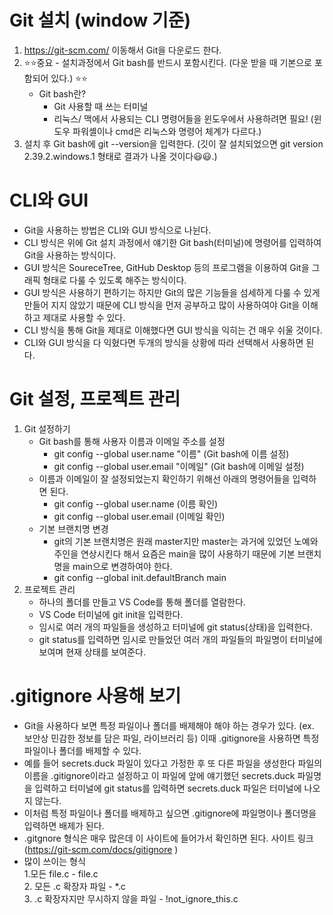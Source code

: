 # Git 설치 (window 기준)
1. https://git-scm.com/ 이동해서 Git을 다운로드 한다.
2. ⭐⭐중요 - 설치과정에서 Git bash를 반드시 포함시킨다. (다운 받을 때 기본으로 포함되어 있다.) ⭐⭐
    * Git bash란? 
      * Git 사용할 때 쓰는 터미널 
      * 리눅스/ 맥에서 사용되는 CLI 명령어들을 윈도우에서 사용하려면 필요! (윈도우 파워셸이나 cmd은 리눅스와 명령어 체계가 다르다.)
3. 설치 후 Git bash에 git --version을 입력한다. (깃이 잘 설치되었으면 git version 2.39.2.windows.1 형태로 결과가 나올 것이다😃😃.)

# CLI와 GUI 
* Git을 사용하는 방법은 CLI와 GUI 방식으로 나뉜다. <br>
* CLI 방식은 위에 Git 설치 과정에서 얘기한 Git bash(터미널)에 명령어를 입력하여 Git을 사용하는 방식이다. <br>
* GUI 방식은 SoureceTree, GitHub Desktop 등의 프로그램을 이용하여 Git을 그래픽 형태로 다룰 수 있도록 해주는 방식이다. <br>
* GUI 방식은 사용하기 편하기는 하지만 Git의 많은 기능들을 섬세하게 다룰 수 있게 만들어 지지 않았기 때문에 CLI 방식을 먼저 공부하고 많이 사용하여야 Git을 이해하고 제대로 사용할 수 있다. <br>
* CLI 방식을 통해 Git을 제대로 이해했다면 GUI 방식을 익히는 건 매우 쉬울 것이다. <br>
* CLI와 GUI 방식을 다 익혔다면 두개의 방식을 상황에 따라 선택해서 사용하면 된다.

# Git 설정, 프로젝트 관리 
1. Git 설정하기
   * Git bash를 통해 사용자 이름과 이메일 주소를 설정
      * git config --global user.name "이름"   (Git bash에 이름 설정)
      * git config --global user.email "이메일" (Git bash에 이메일 설정)
   * 이름과 이메일이 잘 설정되었는지 확인하기 위해선 아래의 명령어들을 입력하면 된다.
      * git config --global user.name  (이름 확인)
      * git config --global user.email (이메일 확인)
   * 기본 브랜치명 변경
     * git의 기본 브랜치명은 원래 master지만 master는 과거에 있었던 노예와 주인을 연상시킨다 해서 요즘은 main을 많이 사용하기 때문에 기본 브랜치명을 main으로 변경하여야 한다.
      * git config --global init.defaultBranch main
2. 프로젝트 관리
   * 하나의 폴더를 만들고 VS Code를 통해 폴더를 열람한다.
   * VS Code 터미널에 git init을 입력한다.
   * 임시로 여러 개의 파일들을 생성하고 터미널에 git status(상태)을 입력한다.
   * git status를 입력하면 임시로 만들었던 여러 개의 파일들의 파일명이 터미널에 보여며 현재 상태를 보여준다.

# .gitignore 사용해 보기 
* Git을 사용하다 보면 특정 파일이나 폴더를 배제해야 해야 하는 경우가 있다. (ex. 보안상 민감한 정보를 담은 파일, 라이브러리 등) 이때 .gitignore을 사용하면 특정 파일이나 폴더를 배제할 수 있다.
* 예를 들어 secrets.duck 파일이 있다고 가정한 후 또 다른 파일을 생성한다 파일의 이름을 .gitignore이라고 설정하고 이 파일에 앞에 얘기했던 secrets.duck 파일명을 입력하고 터미널에 git status를 입력하면 secrets.duck 파일은 터미널에 나오지 않는다.
* 이처럼 특정 파일이나 폴더를 배제하고 싶으면 .gitignore에 파일명이나 폴더명을 입력하면 배제가 된다.
* .gitgnore 형식은 매우 많은데 이 사이트에 들어가서 확인하면 된다. 사이트 링크 (https://git-scm.com/docs/gitignore )
* 많이 쓰이는 형식 <br>
  1.모든 file.c - file.c <br> 
  2. 모든 .c 확장자 파일 - *.c <br>
  3. .c 확장자지만 무시하지 않을 파일 - !not_ignore_this.c 
    
   


